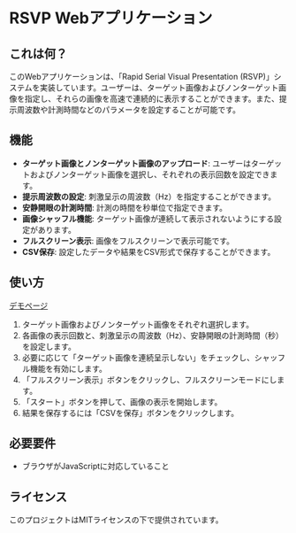 # RSVP Webアプリケーション

## これは何？
このWebアプリケーションは、「Rapid Serial Visual Presentation (RSVP)」システムを実装しています。ユーザーは、ターゲット画像およびノンターゲット画像を指定し、それらの画像を高速で連続的に表示することができます。また、提示周波数や計測時間などのパラメータを設定することが可能です。

## 機能
- **ターゲット画像とノンターゲット画像のアップロード**: ユーザーはターゲットおよびノンターゲット画像を選択し、それぞれの表示回数を設定できます。
- **提示周波数の設定**: 刺激呈示の周波数（Hz）を指定することができます。
- **安静開眼の計測時間**: 計測の時間を秒単位で指定できます。
- **画像シャッフル機能**: ターゲット画像が連続して表示されないようにする設定があります。
- **フルスクリーン表示**: 画像をフルスクリーンで表示可能です。
- **CSV保存**: 設定したデータや結果をCSV形式で保存することができます。

## 使い方
[デモページ](https://biosigmatch.github.io/RSVP-webapp/)
1. ターゲット画像およびノンターゲット画像をそれぞれ選択します。
2. 各画像の表示回数と、刺激呈示の周波数（Hz）、安静開眼の計測時間（秒）を設定します。
3. 必要に応じて「ターゲット画像を連続呈示しない」をチェックし、シャッフル機能を有効にします。
4. 「フルスクリーン表示」ボタンをクリックし、フルスクリーンモードにします。
5. 「スタート」ボタンを押して、画像の表示を開始します。
6. 結果を保存するには「CSVを保存」ボタンをクリックします。

## 必要要件
- ブラウザがJavaScriptに対応していること

## ライセンス
このプロジェクトはMITライセンスの下で提供されています。
